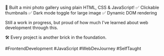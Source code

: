 📸 Built a mini photo gallery using plain HTML, CSS & JavaScript!
✅ Clickable thumbnails
✅ Dark mode toggle for large image
✅ Dynamic DOM rendering

Still a work in progress, but proud of how much I’ve learned about web development through this.

🛠️ Every project is another brick in the foundation.

#FrontendDevelopment #JavaScript #WebDevJourney #SelfTaught

